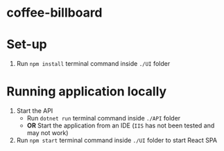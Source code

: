# coffee-billboard

# Set-up
1. Run `npm install` terminal command inside `./UI` folder 

# Running application locally
1. Start the API
    - Run `dotnet run` terminal command inside `./API` folder
    - **OR** Start the application from an IDE (`IIS` has not been tested and may not work)
3. Run `npm start` terminal command inside `./UI` folder to start React SPA
